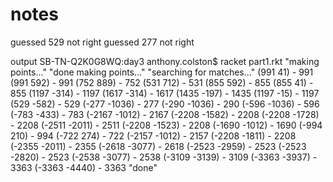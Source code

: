 # notes

guessed 529 not right
guessed 277 not right

output
SB-TN-Q2K0G8WQ:day3 anthony.colston$ racket part1.rkt 
"making points..."
"done making points..."
"searching for matches..."
(991 41) - 991
(991 592) - 991
(752 889) - 752
(531 712) - 531
(855 592) - 855
(855 41) - 855
(1197 -314) - 1197
(1617 -314) - 1617
(1435 -197) - 1435
(1197 -15) - 1197
(529 -582) - 529
(-277 -1036) - 277
(-290 -1036) - 290
(-596 -1036) - 596
(-783 -433) - 783
(-2167 -1012) - 2167
(-2208 -1582) - 2208
(-2208 -1728) - 2208
(-2511 -2011) - 2511
(-2208 -1523) - 2208
(-1690 -1012) - 1690
(-994 210) - 994
(-722 274) - 722
(-2157 -1012) - 2157
(-2208 -1811) - 2208
(-2355 -2011) - 2355
(-2618 -3077) - 2618
(-2523 -2959) - 2523
(-2523 -2820) - 2523
(-2538 -3077) - 2538
(-3109 -3139) - 3109
(-3363 -3937) - 3363
(-3363 -4440) - 3363
"done"
